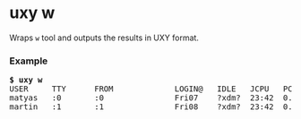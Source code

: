 # uxy w

Wraps `w` tool and outputs the results in UXY format.

### Example

<pre>
<b>$ uxy w</b>
USER     TTY      FROM             LOGIN@   IDLE   JCPU   PCPU  WHAT 
matyas   :0       :0               Fri07    ?xdm?  23:42  0.01s "/usr/lib/gdm3/gdm-x-session --run-script env GNOME_SHELL_SESSION_MODE=ubuntu gnome-session --session=ubuntu" 
martin   :1       :1               Fri08    ?xdm?  23:42  0.02s "/usr/lib/gdm3/gdm-x-session --run-script env GNOME_SHELL_SESSION_MODE=ubuntu gnome-session --session=ubuntu"
</pre>
